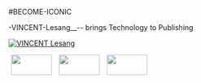 #BECOME-ICONIC

-VINCENT-Lesang__-- brings Technology to Publishing

<a href="https://drive.google.com/drive/folders/1SCPLuuEhJSFEz5O7PWe5rrMD9rRf8KfZ"> <img src="https://github.com/vincentlesang/vincentlesang.github.io/blob/master/logosubs.png" alt="VINCENT Lesang"> </a>

<div style="display: flex, align: center, justify-content: center, text-align: center;">

<img style="display: inline; margin: 0 5px;" title="heartica_logo" src="https://github.com/vincentlesang/vincentlesang.github.io/blob/master/logosubs.png" alt="" width="80" height="40">

<img style="display: inline; margin: 0 5px;" title="heartica_logo" src="https://github.com/vincentlesang/vincentlesang.github.io/blob/master/logosubs.png" alt="" width="80" height="40">

<img style="display: inline; margin: 0 5px;" title="heartica_logo" src="https://github.com/vincentlesang/vincentlesang.github.io/blob/master/logosubs.png" alt="" width="80" height="40">


</div> 



